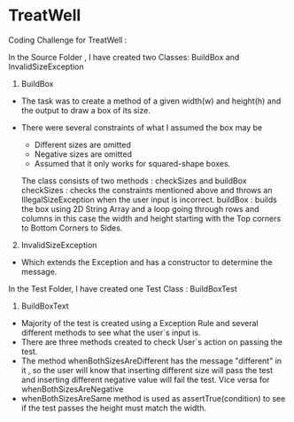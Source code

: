 # TreatWell
Coding Challenge for TreatWell :

In the Source Folder , I have created two Classes: BuildBox and InvalidSizeException

1) BuildBox

- The task was to create a method of a given width(w) and height(h) and the output to draw a box of its size.
- There were several constraints of what I assumed the box may be
  - Different sizes are omitted
  - Negative sizes are omitted
  - Assumed that it only works for squared-shape boxes.
  
  The class consists of two methods : checkSizes and buildBox
  checkSizes : checks the constraints mentioned above and throws an IllegalSizeException when the user input is incorrect.
  buildBox : builds the box using 2D String Array and a loop going through rows and columns in this case the width and height
             starting with the Top corners to Bottom Corners to Sides.
  
2) InvalidSizeException

- Which extends the Exception and has a constructor to determine the message.

In the Test Folder, I have created one Test Class : BuildBoxTest

1) BuildBoxText

- Majority of the test is created using a Exception Rule and several different methods to see what the user`s input is.
- There are three methods created to check User`s action on passing the test.
- The method whenBothSizesAreDifferent has the message "different" in it , so the user will know that inserting different size will pass the test and inserting different negative value will fail the test. Vice versa for whenBothSizesAreNegative
- whenBothSizesAreSame method is used as assertTrue(condition) to see if the test passes the height must match the width.




